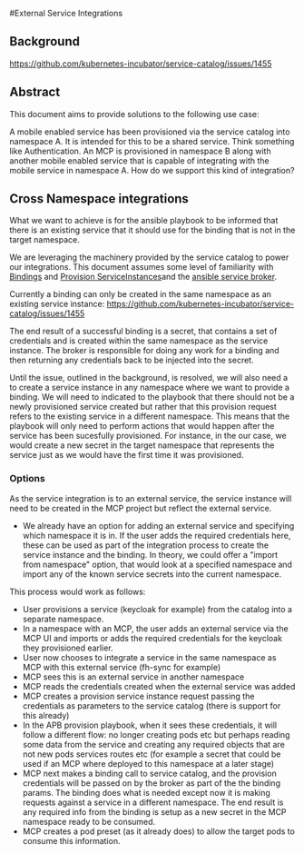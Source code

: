 #External Service Integrations

## Background
https://github.com/kubernetes-incubator/service-catalog/issues/1455

## Abstract

This document aims to provide solutions to the following use case: 

A mobile enabled service has been provisioned via the service catalog into namespace A. It is intended for this to be a shared service. Think something like
Authentication. 
An MCP is provisioned in namespace B along with another mobile enabled service that is capable of integrating with the mobile service in namespace A. How do we support
this kind of integration?


## Cross Namespace integrations

What we want to achieve is for the ansible playbook to be informed that there is an existing service that it should use for the binding that is not in the target namespace.

We are leveraging the machinery provided by the service catalog to power our integrations. This document assumes some level of familiarity with [Bindings](https://github.com/openservicebrokerapi/servicebroker/blob/v2.13/spec.md#binding) and [Provision ServiceInstances](https://github.com/openservicebrokerapi/servicebroker/blob/v2.13/spec.md#provisioning)and the [ansible service broker](https://github.com/openshift/ansible-service-broker).

Currently a binding can only be created in the same namespace as an existing service instance:
https://github.com/kubernetes-incubator/service-catalog/issues/1455

The end result of a successful binding is a secret, that contains a set of credentials and is created within the same namespace as the service instance.
The broker is responsible for doing any work for a binding and then returning any credentials back to be injected into the secret. 

Until the issue, outlined in the background, is resolved, we will also need a to create a service instance in any namespace where we want to provide a binding.
We will need to indicated to the playbook that there should not be a newly provisioned service created but rather that this provision request refers to the existing service in a different namespace.
This means that the playbook will only need to perform actions that would happen after the service has been sucesfully provisioned. For instance, in the our case, we would create a new secret
in the target namespace that represents the service just as we would have the first time it was provisioned.    

### Options

As the service integration is to an external service, the service instance will need to be created in the MCP project but reflect the external service. 

-  We already have an option for adding an external service and specifying which namespace it is in. If the user adds the required credentials here, these can be used as part of the 
integration process to create the service instance and the binding. In theory, we could offer a "import from namespace" option, that would look at a specified namespace and import any of the 
known service secrets into the current namespace. 

This process would work as follows:
- User provisions a service (keycloak for example) from the catalog into a separate namespace.
- In a namespace with an MCP, the user adds an external service via the MCP UI and imports or adds the required credentials for the keycloak they provisioned earlier.
- User now chooses to integrate a service in the same namespace as MCP with this external service (fh-sync for example)
- MCP sees this is an external service in another namespace
- MCP reads the credentials created when the external service was added
- MCP creates a provision service instance request passing the credentials as parameters to the service catalog (there is support for this already)
- In the APB provision playbook, when it sees these credentials, it will follow a different flow: no longer creating pods etc but perhaps reading some data from the service and creating any 
required objects that are not new pods services routes etc (for example a secret that could be used if an MCP where deployed to this namespace at a later stage)
- MCP next makes a binding call to service catalog, and the provision credentials will be passed on by the broker as part of the the binding params. 
The binding does what is needed except now it is making requests against a service in a different namespace. The end result is any required info from the binding is setup as a new secret in the MCP namespace ready to be consumed.
- MCP creates a pod preset (as it already does) to allow the target pods to consume this information.
 